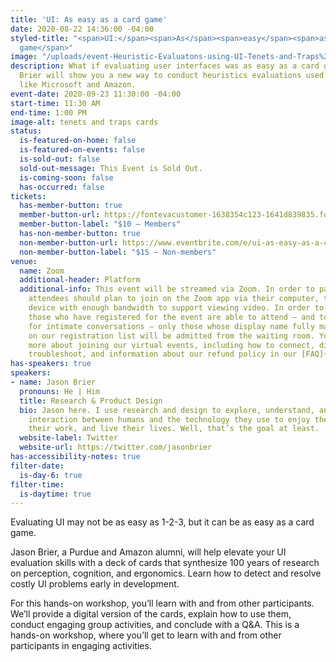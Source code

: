 ```yaml
---
title: 'UI: As easy as a card game'
date: 2020-08-22 14:36:00 -04:00
styled-title: "<span>UI:</span><span>As</span><span>easy</span><span>as</span><span>a</span><span>card
  game</span>"
image: "/uploads/event-Heuristic-Evaluatons-using-UI-Tenets-and-Traps%20.png"
description: What if evaluating user interfaces was as easy as a card game? Jason
  Brier will show you a new way to conduct heuristics evaluations used by companies
  like Microsoft and Amazon.
event-date: 2020-09-23 11:30:00 -04:00
start-time: 11:30 AM
end-time: 1:00 PM
image-alt: tenets and traps cards
status:
  is-featured-on-home: false
  is-featured-on-events: false
  is-sold-out: false
  sold-out-message: This Event is Sold Out.
  is-coming-soon: false
  has-occurred: false
tickets:
  has-member-button: true
  member-button-url: https://fontevacustomer-1638354c123-1641d839835.force.com/services/oauth2/authorize?client_id=3MVG9nthuDc9owbcOq7_07W.HriOQQPWTbMkrpOla.ajDQlTHf4_uby_mhwylcX.mJBU2O2SppTiZMS0J_HJd&response_type=code&redirect_uri=https://ikit.aiga.org/ikit_national_util/ikit-national-util-sso-redirect/&state=https%3A%2F%2Fdc.aiga.org%2Fevent%2Fui-as-easy-as-a-card-game%2F%3Fredirect_source%3Deventbrite_register
  member-button-label: "$10 — Members"
  has-non-member-button: true
  non-member-button-url: https://www.eventbrite.com/e/ui-as-easy-as-a-card-game-tickets-117860222097
  non-member-button-label: "$15 — Non-members"
venue:
  name: Zoom
  additional-header: Platform
  additional-info: This event will be streamed via Zoom. In order to participate fully,
    attendees should plan to join on the Zoom app via their computer, tablet, or mobile
    device with enough bandwidth to support viewing video. In order to ensure only
    those who have registered for the event are able to attend — and to create space
    for intimate conversations — only those whose display name fully matches the name
    on our registration list will be admitted from the waiting room. You can find
    more about joining our virtual events, including how to connect, directions to
    troubleshoot, and information about our refund policy in our [FAQ](/faqs/)
has-speakers: true
speakers:
- name: Jason Brier
  pronouns: He | Him
  title: Research & Product Design
  bio: Jason here. I use research and design to explore, understand, and improve the
    interaction between humans and the technology they use to enjoy themselves, do
    their work, and live their lives. Well, that’s the goal at least.
  website-label: Twitter
  website-url: https://twitter.com/jasonbrier
has-accessibility-notes: true
filter-date:
  is-day-6: true
filter-time:
  is-daytime: true
---
```


Evaluating UI may not be as easy as 1-2-3, but it can be as easy as a card game.

Jason Brier, a Purdue and Amazon alumni, will help elevate your UI evaluation skills with a deck of cards that synthesize 100 years of research on perception, cognition, and ergonomics. Learn how to detect and resolve costly UI problems early in development.

For this hands-on workshop, you’ll learn with and from other participants. We’ll provide a digital version of the cards, explain how to use them, conduct engaging group activities, and conclude with a Q&A. This is a hands-on workshop, where you’ll get to learn with and from other participants in engaging activities.